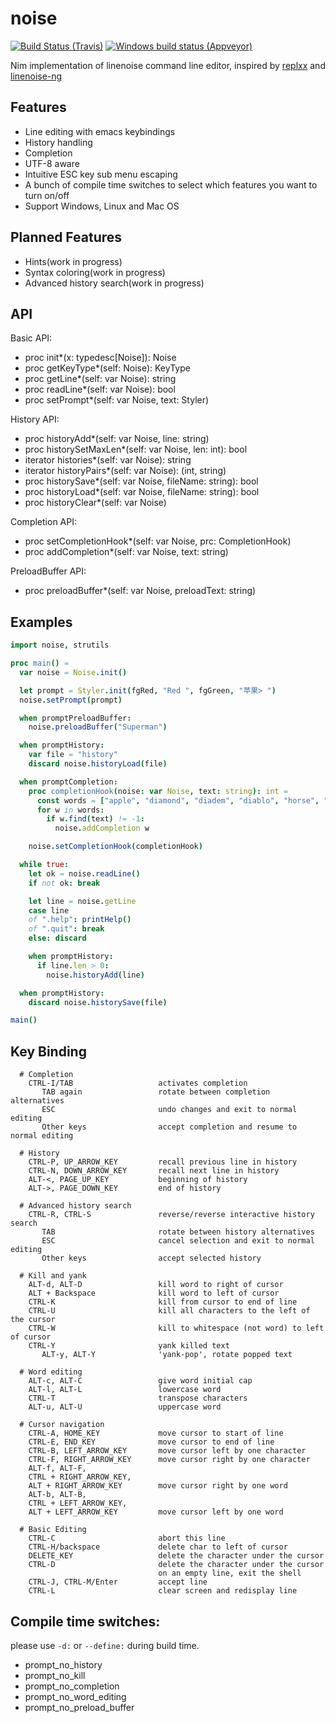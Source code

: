 # noise
[![Build Status (Travis)](https://img.shields.io/travis/jangko/nim-noise/master.svg?label=Linux%20/%20macOS "Linux/macOS build status (Travis)")](https://travis-ci.org/jangko/nim-noise)
[![Windows build status (Appveyor)](https://img.shields.io/appveyor/ci/jangko/nim-noise/master.svg?label=Windows "Windows build status (Appveyor)")](https://ci.appveyor.com/project/jangko/nim-noise)

Nim implementation of linenoise command line editor, inspired by
[replxx](https://github.com/AmokHuginnsson/replxx) and
[linenoise-ng](https://github.com/arangodb/linenoise-ng)

## Features
  * Line editing with emacs keybindings
  * History handling
  * Completion
  * UTF-8 aware
  * Intuitive ESC key sub menu escaping
  * A bunch of compile time switches to select which features you want to turn on/off
  * Support Windows, Linux and Mac OS

## Planned Features
  * Hints(work in progress)
  * Syntax coloring(work in progress)
  * Advanced history search(work in progress)

## API

Basic API:
* proc init*(x: typedesc[Noise]): Noise
* proc getKeyType*(self: Noise): KeyType
* proc getLine*(self: var Noise): string
* proc readLine*(self: var Noise): bool
* proc setPrompt*(self: var Noise, text: Styler)

History API:
* proc historyAdd*(self: var Noise, line: string)
* proc historySetMaxLen*(self: var Noise, len: int): bool
* iterator histories*(self: var Noise): string
* iterator historyPairs*(self: var Noise): (int, string)
* proc historySave*(self: var Noise, fileName: string): bool
* proc historyLoad*(self: var Noise, fileName: string): bool
* proc historyClear*(self: var Noise)

Completion API:
* proc setCompletionHook*(self: var Noise, prc: CompletionHook)
* proc addCompletion*(self: var Noise, text: string)

PreloadBuffer API:
* proc preloadBuffer*(self: var Noise, preloadText: string)

## Examples
```Nim
import noise, strutils

proc main() =
  var noise = Noise.init()

  let prompt = Styler.init(fgRed, "Red ", fgGreen, "苹果> ")
  noise.setPrompt(prompt)

  when promptPreloadBuffer:
    noise.preloadBuffer("Superman")

  when promptHistory:
    var file = "history"
    discard noise.historyLoad(file)

  when promptCompletion:
    proc completionHook(noise: var Noise, text: string): int =
      const words = ["apple", "diamond", "diadem", "diablo", "horse", "home", "quartz", "quit"]
      for w in words:
        if w.find(text) != -1:
          noise.addCompletion w

    noise.setCompletionHook(completionHook)

  while true:
    let ok = noise.readLine()
    if not ok: break

    let line = noise.getLine
    case line
    of ".help": printHelp()
    of ".quit": break
    else: discard

    when promptHistory:
      if line.len > 0:
        noise.historyAdd(line)

  when promptHistory:
    discard noise.historySave(file)

main()
```

## Key Binding
```text
  # Completion
    CTRL-I/TAB                   activates completion
       TAB again                 rotate between completion alternatives
       ESC                       undo changes and exit to normal editing
       Other keys                accept completion and resume to normal editing

  # History
    CTRL-P, UP_ARROW_KEY         recall previous line in history
    CTRL-N, DOWN_ARROW_KEY       recall next line in history
    ALT-<, PAGE_UP_KEY           beginning of history
    ALT->, PAGE_DOWN_KEY         end of history

  # Advanced history search
    CTRL-R, CTRL-S               reverse/reverse interactive history search
       TAB                       rotate between history alternatives
       ESC                       cancel selection and exit to normal editing
       Other keys                accept selected history

  # Kill and yank
    ALT-d, ALT-D                 kill word to right of cursor
    ALT + Backspace              kill word to left of cursor
    CTRL-K                       kill from cursor to end of line
    CTRL-U                       kill all characters to the left of the cursor
    CTRL-W                       kill to whitespace (not word) to left of cursor
    CTRL-Y                       yank killed text
       ALT-y, ALT-Y              'yank-pop', rotate popped text

  # Word editing
    ALT-c, ALT-C                 give word initial cap
    ALT-l, ALT-L                 lowercase word
    CTRL-T                       transpose characters
    ALT-u, ALT-U                 uppercase word

  # Cursor navigation
    CTRL-A, HOME_KEY             move cursor to start of line
    CTRL-E, END_KEY              move cursor to end of line
    CTRL-B, LEFT_ARROW_KEY       move cursor left by one character
    CTRL-F, RIGHT_ARROW_KEY      move cursor right by one character
    ALT-f, ALT-F,
    CTRL + RIGHT_ARROW_KEY,
    ALT + RIGHT_ARROW_KEY        move cursor right by one word
    ALT-b, ALT-B,
    CTRL + LEFT_ARROW_KEY,
    ALT + LEFT_ARROW_KEY         move cursor left by one word

  # Basic Editing
    CTRL-C                       abort this line
    CTRL-H/backspace             delete char to left of cursor
    DELETE_KEY                   delete the character under the cursor
    CTRL-D                       delete the character under the cursor
                                 on an empty line, exit the shell
    CTRL-J, CTRL-M/Enter         accept line
    CTRL-L                       clear screen and redisplay line
```

## Compile time switches:
  please use `-d:` or `--define:` during build time.
  * prompt_no_history
  * prompt_no_kill
  * prompt_no_completion
  * prompt_no_word_editing
  * prompt_no_preload_buffer
